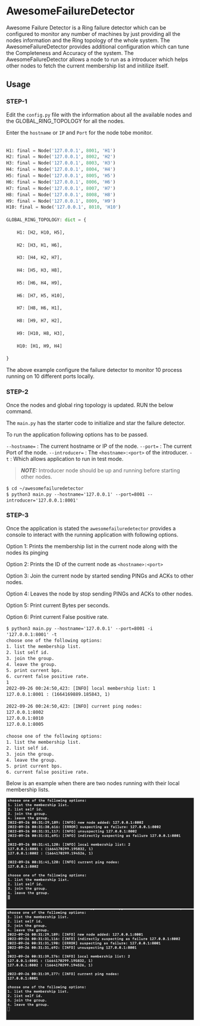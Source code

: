 # AwesomeFailureDetector

Awesome Failure Detector is a Ring failure detector which can be configured to monitor any number of machines by just providing all the nodes information and the Ring topology of the whole system. The AwesomeFailureDetector provides additional configuration which can tune the Completeness and Accuracy of the system. The AwesomeFailureDetector allows a node to run as a introducer which helps other nodes to fetch the current membership list and initilize itself.


## Usage

### STEP-1

Edit the `config.py` file with the information about all the available nodes and the GLOBAL_RING_TOPOLOGY for all the nodes.

Enter the `hostname` or `IP` and `Port` for the node tobe monitor.

```python

H1: final = Node('127.0.0.1', 8001, 'H1')
H2: final = Node('127.0.0.1', 8002, 'H2')
H3: final = Node('127.0.0.1', 8003, 'H3')
H4: final = Node('127.0.0.1', 8004, 'H4')
H5: final = Node('127.0.0.1', 8005, 'H5')
H6: final = Node('127.0.0.1', 8006, 'H6')
H7: final = Node('127.0.0.1', 8007, 'H7')
H8: final = Node('127.0.0.1', 8008, 'H8')
H9: final = Node('127.0.0.1', 8009, 'H9')
H10: final = Node('127.0.0.1', 8010, 'H10')

GLOBAL_RING_TOPOLOGY: dict = {

    H1: [H2, H10, H5],

    H2: [H3, H1, H6],

    H3: [H4, H2, H7],

    H4: [H5, H3, H8],

    H5: [H6, H4, H9],

    H6: [H7, H5, H10],

    H7: [H8, H6, H1],

    H8: [H9, H7, H2],

    H9: [H10, H8, H3],

    H10: [H1, H9, H4]

}
```

The above example configure the failure detector to monitor 10 process running on 10 different ports locally.

### STEP-2

Once the nodes and global ring topology is updated. RUN the below command.

The `main.py` has the starter code to initialize and star the failure detector.

To run the application following options has to be passed.

`--hostname=`   : The current hostname or IP of the node.
`--port=`       : The current Port of the node.
`--introducer=` : The `<hostname>:<port>` of the introducer.
`-t`            : Which allows application to run in test mode.

> **_NOTE:_** Introducer node should be up and running before starting other nodes.

```console
$ cd ~/awesomefailuredetector
$ python3 main.py --hostname='127.0.0.1' --port=8001 --introducer='127.0.0.1:8001'
```

### STEP-3

Once the application is stated the `awesomefailuredetector` provides a console to interact with the running application with following options.

Option 1: Prints the membership list in the current node along with the nodes its pinging

Option 2: Prints the ID of the current node as `<hostname>:<port>`

Option 3: Join the current node by started sending PINGs and ACKs to other nodes.

Option 4: Leaves the node by stop sending PINGs and ACKs to other nodes.

Option 5: Print current Bytes per seconds.

Option 6: Print current False positive rate.

```console
$ python3 main.py --hostname='127.0.0.1' --port=8001 -i '127.0.0.1:8001' -t
choose one of the following options:
1. list the membership list.
2. list self id.
3. join the group.
4. leave the group.
5. print current bps.
6. current false positive rate.
1
2022-09-26 00:24:50,423: [INFO] local membership list: 1 
127.0.0.1:8001 : (1664169889.185843, 1)

2022-09-26 00:24:50,423: [INFO] current ping nodes: 
127.0.0.1:8002
127.0.0.1:8010
127.0.0.1:8005

choose one of the following options:
1. list the membership list.
2. list self id.
3. join the group.
4. leave the group.
5. print current bps.
6. current false positive rate.
```

Below is an example when there are two nodes running with their local membership lists.

![Node 1 (Introducer)](Images/node1.png)
![Node 2](Images/node2.png)